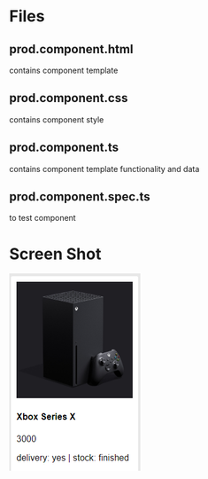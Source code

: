# Files

## prod.component.html

contains component template

## prod.component.css

contains component style

## prod.component.ts

contains component template functionality and data

## prod.component.spec.ts

to test component

# Screen Shot

![alt text](./prod.component.screenshot.PNG)